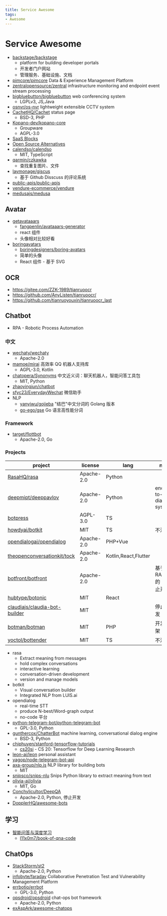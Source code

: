 ```yaml
---
title: Service Awesome
tags:
- Awesome
---
```


# Service Awesome

- [backstage/backstage](https://github.com/backstage/backstage)
  - platform for building developer portals
  - 开发者门户网站
  - 管理服务、基础设施、文档
- [pimcore/pimcore](https://github.com/pimcore/pimcore)
  Data & Experience Management Platform
- [zentralopensource/zentral](https://github.com/zentralopensource/zentral)
  infrastructure monitoring and endpoint event stream processing
- [bigbluebutton/bigbluebutton](https://github.com/bigbluebutton/bigbluebutton)
  web conferencing system
  - LGPLv3, JS,Java
- [osnvr/os-nvr](https://gitlab.com/osnvr/os-nvr)
  lightweight extensible CCTV system
- [CachetHQ/Cachet](https://github.com/CachetHQ/Cachet)
  status page
  - BSD-3, PHP
- [Kopano-dev/kopano-core](https://github.com/Kopano-dev/kopano-core)
  - Groupware
  - AGPL-3.0
- [SaaS Blocks](https://saasblocks.io/)
- [Open Source Alternatives](https://www.btw.so/open-source-alternatives)
- [calendso/calendso](https://github.com/calendso/calendso)
  - MIT, TypeScript
- [qarmin/czkawka](https://github.com/qarmin/czkawka)
  - 查找重复图片、文件
- [laymonage/giscus](https://github.com/laymonage/giscus)
  - 基于 Github Disscuss 的评论系统
- [public-apis/public-apis](https://github.com/public-apis/public-apis)
- [vendure-ecommerce/vendure](https://github.com/vendure-ecommerce/vendure)
- [medusajs/medusa](https://github.com/medusajs/medusa)

## Avatar

- [getavataaars](https://getavataaars.com/)
  - [fangpenlin/avataaars-generator](https://github.com/fangpenlin/avataaars-generator)
  - react 组件
  - 头像相对比较好看
- [boringavatars](https://boringavatars.com/)
  - [boringdesigners/boring-avatars](https://github.com/boringdesigners/boring-avatars)
  - 简单的头像
  - React 组件 - 基于 SVG

## OCR
- https://gitee.com/ZZK-1989/tianruoocr
- https://github.com/AnyListen/tianruoocr/
- https://github.com/tianruoyouxin/tianruoocr_last

## Chatbot

- RPA - Robotic Process Automation

### 中文

- [wechaty/wechaty](https://github.com/wechaty/wechaty)
  - Apache-2.0
- [mamoe/mirai](https://github.com/mamoe/mirai)
  高效率 QQ 机器人支持库
  - AGPL-3.0, Kotlin
- [chatopera/Synonyms](https://github.com/chatopera/Synonyms)
  中文近义词：聊天机器人，智能问答工具包
  - MIT, Python
- [zhaoyingjun/chatbot](https://github.com/zhaoyingjun/chatbot)
- [sfyc23/EverydayWechat](https://github.com/sfyc23/EverydayWechat)
  微信助手
- NLP
  - [yanyiwu/gojieba](https://github.com/yanyiwu/gojieba)
    "结巴"中文分词的 Golang 版本
  - [go-ego/gse](https://github.com/go-ego/gse)
    Go 语言高性能分词

### Framework

- [target/flottbot](https://github.com/target/flottbot)
  - Apache-2.0, Go

### Projects

| project                         | license    | lang                 | note                      |
| ------------------------------- | ---------- | -------------------- | ------------------------- |
| [RasaHQ/rasa]                   | Apache-2.0 | Python               |
| [deepmipt/deeppavlov]           | Apache-2.0 | Python               | end-to-end dialog systems |
| [botpress]                      | AGPL-3.0   | TS                   |
| [howdyai/botkit]                | MIT        | TS                   | 不活跃                    |
| [opendialogai/opendialog]       | Apache-2.0 | PHP+Vue              |
| [theopenconversationkit/tock]   | Apache-2.0 | Kotlin,React,Flutter |
| [botfront/botfront]             | Apache-2.0 |                      | 基于 RASA 的 UI, 停止开发 |
| [hubtype/botonic]               | MIT        | React                |
| [claudiajs/claudia-bot-builder] | MIT        |                      | 停止开发                  |
| [botman/botman]                 | MIT        | PHP                  | 开发框架                  |
| [yoctol/bottender]              | MIT        | TS                   | 不活跃                    |

[botpress]: https://github.com/botpress/botpress
[rasahq/rasa]: https://github.com/RasaHQ/rasa
[howdyai/botkit]: https://github.com/howdyai/botkit
[opendialogai/opendialog]: https://github.com/opendialogai/opendialog
[theopenconversationkit/tock]: https://github.com/theopenconversationkit/tock
[botfront/botfront]: https://github.com/botfront/botfront
[hubtype/botonic]: https://github.com/hubtype/botonic
[claudiajs/claudia-bot-builder]: https://github.com/claudiajs/claudia-bot-builder
[botman/botman]: https://github.com/botman/botman
[yoctol/bottender]: https://github.com/yoctol/bottender
[deepmipt/deeppavlov]: https://github.com/deepmipt/deeppavlov

- rasa
  - Extract meaning from messages
  - hold complex conversations
  - interactive learning
  - conversation-driven development
  - version and manage models
- botkit
  - Visual conversation builder
  - Integrated NLP from LUIS.ai
- opendialog
  - real-time STT
  - produce N-best/Word-graph output
  - no-code 平台
- [python-telegram-bot/python-telegram-bot](https://github.com/python-telegram-bot/python-telegram-bot)
  - GPL-3.0, Python
- [gunthercox/ChatterBot](https://github.com/gunthercox/ChatterBot)
  machine learning, conversational dialog engine
  - BSD-3, Python
- [chiphuyen/stanford-tensorflow-tutorials](https://github.com/chiphuyen/stanford-tensorflow-tutorials)
  - [cs20si](https://web.stanford.edu/class/cs20si/) - CS 20: Tensorflow for Deep Learning Research
- [leon-ai/leon](https://github.com/leon-ai/leon)
  personal assistant
- [yagop/node-telegram-bot-api](https://github.com/yagop/node-telegram-bot-api)
- [axa-group/nlp.js](https://github.com/axa-group/nlp.js)
  NLP library for building bots
  - MIT
- [snipsco/snips-nlu](https://github.com/snipsco/snips-nlu)
  Snips Python library to extract meaning from text
- [olivia-ai/olivia](https://github.com/olivia-ai/olivia)
  - MIT, Go
- [Conchylicultor/DeepQA](https://github.com/Conchylicultor/DeepQA)
  - Apache-2.0, Python, 停止开发
- [DopplerHQ/awesome-bots](https://github.com/DopplerHQ/awesome-bots)

## 学习

- [智能问答与深度学习](https://item.jd.com/12479014.html)
  - [l11x0m7/book-of-qna-code](https://github.com/l11x0m7/book-of-qna-code)

## ChatOps

- [StackStorm/st2](https://github.com/StackStorm/st2)
  - Apache-2.0, Python
- [infobyte/faraday](https://github.com/infobyte/faraday)
  Collaborative Penetration Test and Vulnerability Management Platform
- [errbotio/errbot](https://github.com/errbotio/errbot)
  - GPL-3.0, Python
- [opsdroid/opsdroid](https://github.com/opsdroid/opsdroid)
  chat-ops bot framework
  - Apache-2.0, Python
- [exAspArk/awesome-chatops](https://github.com/exAspArk/awesome-chatops)
